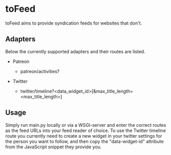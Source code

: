 toFeed
======
toFeed aims to provide syndication feeds for websites that don't.


Adapters
--------
Below the currently supported adapters and their routes are listed.

- Patreon
    - patreon/activities?<username>

- Twitter
    - twitter/timeline?<data_widget_id>[&max_title_length=<max_title_length>]


Usage
-----
Simply run main.py locally or via a WSGI-server and enter the correct routes
as the feed URLs into your feed reader of choice. To use the Twitter timeline
route you currently need to create a new widget in your twitter settings for
the person you want to follow, and then copy the "data-widget-id" attribute
from the JavaScript snippet they provide you.
